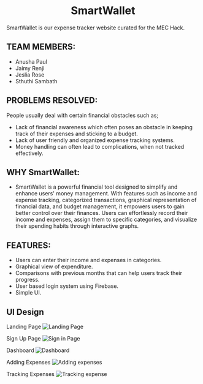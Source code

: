 <h1 align="center">SmartWallet</h1>
SmartWallet is our expense tracker website curated for the MEC Hack.

## TEAM MEMBERS:

- Anusha Paul
- Jaimy Renji
- Jeslia Rose
- Sthuthi Sambath

## PROBLEMS RESOLVED:
People usually deal with certain financial obstacles such as;
- Lack of financial awareness which often poses an obstacle in keeping track of their expenses and sticking to a budget.
- Lack of user friendly and organized expense tracking systems.
- Money handling can often lead to complications, when not tracked effectively.

## WHY SmartWallet:
- SmartWallet is a powerful financial tool designed to simplify and enhance users' money management. With features such as income and expense tracking, categorized transactions, graphical representation of financial data, and budget management, it empowers users to gain better control over their finances. Users can effortlessly record their income and expenses, assign them to specific categories, and visualize their spending habits through interactive graphs.

## FEATURES:
- Users can enter their income and expenses in categories.
- Graphical view of expenditure.
- Comparisons with previous months that can help users track their progress.
- User based login system using Firebase.
- Simple UI.

## UI Design 
Landing Page
![Landing Page](https://github.com/JaimyRenji/SmartWallet/assets/117106823/20ff4342-1f4d-4c8f-a0f6-3afa51fe9469)

Sign Up Page
![Sign in Page](https://github.com/JaimyRenji/SmartWallet/assets/117106823/d3289368-6a47-477e-9b6f-fd41350534a9)

Dashboard
![Dashboard](https://github.com/JaimyRenji/SmartWallet/assets/117106823/b660afc1-e665-4d82-ba21-94f8c3e53316)

Adding Expenses
![Adding expenses](https://github.com/JaimyRenji/SmartWallet/assets/117106823/f2daaaaa-c95f-4a1a-ae7e-103f54d0f7d2)

Tracking Expenses
![Tracking expense](https://github.com/JaimyRenji/SmartWallet/assets/117106823/3b640341-ab10-40f0-92b6-7b32e92fa973)


